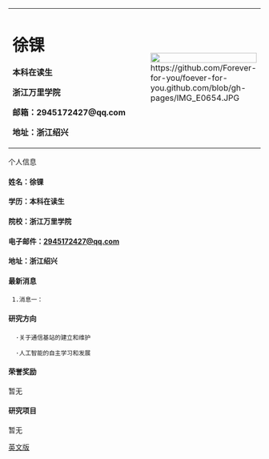 <table border="0">
  <tr>
    <td width="75%">
      <h1>徐锞</h1>
      <p><b>本科在读生</b></p>
      <p><b>浙江万里学院</b></p>
      <p><b> 邮箱：2945172427@qq.com</b></p>
      <p><b>地址：浙江绍兴</b></p>
    </td>
    <td width="25%">
      <img src="https://github.com/X1mal/X1mal.github.io/blob/gh-pages/6416944.jpg" width="100%">https://github.com/Forever-for-you/foever-for-you.github.com/blob/gh-pages/IMG_E0654.JPG
    </td>
  </tr>
</table>
   个人信息

#### 姓名：徐锞

#### 学历：本科在读生

#### 院校：浙江万里学院

#### 电子邮件：2945172427@qq.com

#### 地址：浙江绍兴

#### 最新消息

     1.消息一：

#### 研究方向

      ·关于通信基站的建立和维护

      ·人工智能的自主学习和发展

#### 荣誉奖励

暂无

#### 研究项目

暂无

[英文版](index-en.md)

